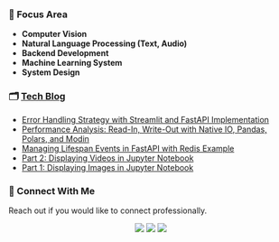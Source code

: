 

### 🥊 Focus Area

- **Computer Vision**
- **Natural Language Processing (Text, Audio)**
- **Backend Development**
- **Machine Learning System**
- **System Design**


### 🗂️ [Tech Blog](https://codenamewei.substack.com/)
- [Error Handling Strategy with Streamlit and FastAPI Implementation](https://open.substack.com/pub/codenamewei/p/error-handling-strategy-with-streamlit?r=5jsqh&utm_campaign=post&utm_medium=web)
- [Performance Analysis: Read-In, Write-Out with Native IO, Pandas, Polars, and Modin](https://open.substack.com/pub/codenamewei/p/performance-analysis-read-in-write?r=5jsqh&utm_campaign=post&utm_medium=web)
- [Managing Lifespan Events in FastAPI with Redis Example](https://open.substack.com/pub/codenamewei/p/managing-lifespan-events-in-fastapi?r=5jsqh&utm_campaign=post&utm_medium=web&showWelcomeOnShare=true)
- [Part 2: Displaying Videos in Jupyter Notebook](https://open.substack.com/pub/codenamewei/p/part-2-displaying-videos-in-jupyter?r=5jsqh&utm_campaign=post&utm_medium=web)
- [Part 1: Displaying Images in Jupyter Notebook](https://open.substack.com/pub/codenamewei/p/part-1-displaying-images-in-jupyter?r=5jsqh&utm_campaign=post&utm_medium=web)


### 📩 Connect With Me

Reach out if you would like to connect professionally. 

<p align="center"> 
<a href="https://www.linkedin.com/in/codenamewei"><img src="https://img.shields.io/badge/-codenamewei-0077B5?style=flat&logo=Linkedin&logoColor=white"/></a>
<a href="https://twitter.com/codenamewei_"><img src="https://img.shields.io/badge/-@codenamewei__-0077B5?style=flat&logo=Twitter&logoColor=white"/></a>
<a href="mailto:codenamewei@gmail.com"><img src="https://img.shields.io/badge/-codenamewei@gmail.com-D14836?style=flat&logo=Gmail&logoColor=white"/></a>
</p>

